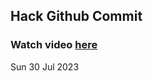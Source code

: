
 ## Hack Github Commit 
 ### Watch video <a href="https://www.youtube.com">here</a> 
 Sun 30 Jul 2023 

